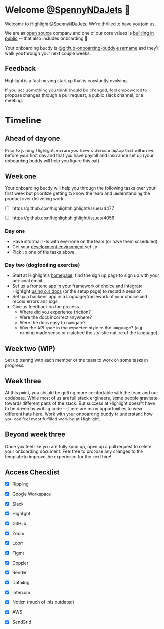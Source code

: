 <!--- 
Instructions for onboarding buddy:

* cp 000-template.md github-new-hire-username.md
* Make appropriate changes to this template given who you are onboarding.
-->

# Welcome [@SpennyNDaJets](https://github.com/SpennyNDaJets) 👋

Welcome to Highlight [@SpennyNDaJets](https://github.com/SpennyNDaJets)! We're thrilled to have you join us.

We are an [open source](https://news.ycombinator.com/item?id=34897645) company and one of our core values is [building in public](https://www.highlight.io/docs/general/company/values#we-build-in-public) -- that also includes onboarding 🎉

Your onboarding buddy is [@github-onboarding-buddy-username](https://github.com/github-onboarding-buddy-username) and they'll walk you through your next couple weeks.

## Feedback

Highlight is a fast moving start up that is constantly evolving.

If you see something you think should be changed, feel empowered to propose changes through a pull request, a public slack channel, or a meeting. 

# Timeline

## Ahead of day one

Prior to joining Highlight, ensure you have ordered a laptop that will arrive before your first day and that you have payroll and insurance set up (your onboarding buddy will help you figure this out).

## Week one

Your onboarding buddy will help you through the following tasks over your first week but prioritize getting to know the team and understanding the product over delivering work. 

- [ ] https://github.com/highlight/highlight/issues/4477 
- [ ] https://github.com/highlight/highlight/issues/4056  


### Day one

* Have informal 1-1s with everyone on the team (or have them scheduled)
* Get your [development environment](https://www.highlight.io/docs/getting-started/self-host/self-hosted-hobby-guide) set up
* Pick up one of the tasks above.

### Day two (dogfooding exercise)

- Start at Highlight's [homepage](https://www.highlight.io/), find the sign up page to sign up with your personal email.
- Set up a frontend app in your framework of choice and integrate Highlight [using our docs](https://www.highlight.io/docs/getting-started/overview) (or the setup page) to record a session.
- Set up a backend app in a language/framework of your choice and record errors and logs.
- Give us feedback on the process.
    - Where did you experience friction?
    - Were the docs incorrect anywhere?
    - Were the docs easy to navigate?
    - Was the API spec in the expected style to the language? (e.g. naming made sense or matched the stylistic nature of the language).

## Week two (WIP)

Set up pairing with each member of the team to work on some tasks in progress.

## Week three

At this point, you should be getting more comfortable with the team and our codebase. While most of us are full stack engineers, some people gravitate towards different parts of the stack. But success at Highlight doesn't have to be driven by writing code -- there are many opportunities to wear different hats here. Work with your onboarding buddy to understand how you can feel most fulfilled working at Highlight.

## Beyond week three

Once you feel like you are fully spun up, open up a pull request to delete your onboarding document. Feel free to propose any changes to the template to improve the experience for the next hire!

## Access Checklist

- [X] Rippling
- [X] Google Workspace
- [X] Slack
- [X] Highlight
- [X] GitHub
- [X] Zoom
- [X] Loom
- [X] Figma
- [X] Doppler
- [X] Render
- [X] Datadog
- [X] Intercom
- [X] Notion (much of this outdated)
- [X] AWS
- [X] SendGrid

